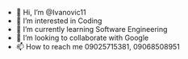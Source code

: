- 👋 Hi, I’m @Ivanovic11
- 👀 I’m interested in Coding
- 🌱 I’m currently learning Software Engineering
- 💞️ I’m looking to collaborate with Google
- 📫 How to reach me 09025715381, 09068508951

<!---
Ivanovic11/Ivanovic11 is a ✨ special ✨ repository because its `README.md` (this file) appears on your GitHub profile.
You can click the Preview link to take a look at your changes.
--->
